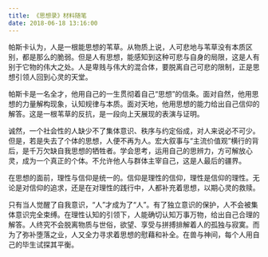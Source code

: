 ```yaml
---
title: 《思想录》材料随笔
date: 2018-06-18 13:16:00
---
```


帕斯卡认为，人是一根能思想的苇草。从物质上说，人可悲地与苇草没有本质区别，都是那么的脆弱。但是人有思想，能感知到这种可悲与自身的局限，这是人有别于它物的伟大之处。人是卑贱与伟大的混合体，要脱离自己可悲的限制，正是思想引领人回到心灵的天堂。

帕斯卡是一名全才，他用自己的一生贯彻着自己“思想”的信条。面对自然，他用思想的力量解构现象，认知规律与本质。面对天地，他用思想的能力给出自己信仰的解答。这是一根苇草的反抗，是一段向上天展现的表演与证明。

诚然，一个社会性的人缺少不了集体意识、秩序与约定俗成，对人来说必不可少。但是，若是失去了个体的思想，人便不再为人。宏大叙事与“主流价值观”横行的背后，是千万欠缺自我思想的牺牲者。学会思考，运用自己的思辨力，方可解放心灵，成为一个真正的个体。不允许他人与群体主宰自己，这是人最后的疆界。

在思想的面前，理性与信仰是统一的。信仰是理性的信仰，理性是信仰的理性。无论是对信仰的追求，还是在对理性的践行中，人都补充着思想，以期心灵的救赎。

只有当人觉醒了自我意识，“人”才成为了“人”。有了独立意识的保护，人不会被集体意识完全束缚。在理性认知的引领下，人能确切认知万事万物，给出自己合理的解答。人终究不会脱离物质与世俗，欲望、享受与拼搏排解着人的孤独与寂寞。而为了弥补堕落之业，人又全力寻求着思想的慰藉和补全。在兽与神间，每个人用自己的毕生试探其平衡。
